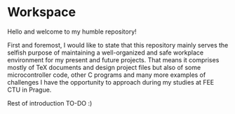 # Workspace
Hello and welcome to my humble repository!

First and foremost, I would like to state that this repository mainly serves the selfish purpose of maintaining a well-organized and safe workplace environment for my present and future projects. That means it comprises mostly of TeX documents and design project files but also of some microcontroller code, other C programs and many more examples of challenges I have the opportunity to approach during my studies at FEE CTU in Prague.

Rest of introduction TO-DO :)
